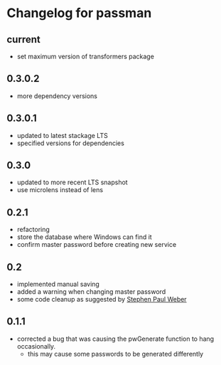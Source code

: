# Changelog for passman

## current

- set maximum version of transformers package

## 0.3.0.2

- more dependency versions

## 0.3.0.1

- updated to latest stackage LTS
- specified versions for dependencies

## 0.3.0

- updated to more recent LTS snapshot
- use microlens instead of lens

## 0.2.1

- refactoring
- store the database where Windows can find it
- confirm master password before creating new service

## 0.2

- implemented manual saving
- added a warning when changing master password
- some code cleanup as suggested by [Stephen Paul Weber](https://github.com/singpolyma)

## 0.1.1

- corrected a bug that was causing the pwGenerate function to hang occasionally.
  - this may cause some passwords to be generated differently
